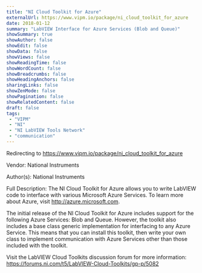 ```yaml
---
title: "NI Cloud Toolkit for Azure"
externalUrl: https://www.vipm.io/package/ni_cloud_toolkit_for_azure
date: 2018-01-12
summary: "LabVIEW Interface for Azure Services (Blob and Queue)"
showSummary: true
showAuthor: false
showEdit: false
showData: false
showViews: false
showReadingTime: false
showWordCount: false
showBreadcrumbs: false
showHeadingAnchors: false
sharingLinks: false
showZenMode: false
showPagination: false
showRelatedContent: false
draft: false
tags:
 - "VIPM"
 - "NI"
 - "NI LabVIEW Tools Network"
 - "communication"
---
```


Redirecting to https://www.vipm.io/package/ni_cloud_toolkit_for_azure

Vendor: National Instruments

Author(s): National Instruments
 
Full Description:
The NI Cloud Toolkit for Azure allows you to write LabVIEW code to interface with various Microsoft Azure Services. To learn more about Azure, visit http://azure.microsoft.com.

The initial release of the NI Cloud Toolkit for Azure includes support for the following Azure Services: Blob and Queue. However, the toolkit also includes a base class generic implementation for interfacing to any Azure Service. This means that you can install this toolkit, then write your own class to implement communication with Azure Services other than those included with the toolkit.

Visit the LabVIEW Cloud Toolkits discussion forum for more information: https://forums.ni.com/t5/LabVIEW-Cloud-Toolkits/gp-p/5082